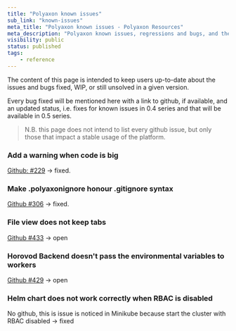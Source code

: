 ```yaml
---
title: "Polyaxon known issues"
sub_link: "known-issues"
meta_title: "Polyaxon known issues - Polyaxon Resources"
meta_description: "Polyaxon known issues, regressions and bugs, and their update status."
visibility: public
status: published
tags:
    - reference
---
```


The content of this page is intended to keep users up-to-date about the issues and bugs fixed, WIP, or still unsolved in a given version.

Every bug fixed will be mentioned here with a link to github, if available, and an updated status, i.e. fixes for known issues in 0.4 series and that will be available in 0.5 series.

> N.B. this page does not intend to list every github issue, but only those that impact a stable usage of the platform.


### Add a warning when code is big

[Github: #229](https://github.com/polyaxon/polyaxon/issues/229) -> fixed.

### Make .polyaxonignore honour .gitignore syntax

[Github #306](https://github.com/polyaxon/polyaxon/issues/306) -> fixed.

### File view does not keep tabs

[Github #433](https://github.com/polyaxon/polyaxon/issues/433) -> open

### Horovod Backend doesn't pass the environmental variables to workers

[Github #429](https://github.com/polyaxon/polyaxon/issues/429) -> open

### Helm chart does not work correctly when RBAC is disabled

No github, this is issue is noticed in Minikube because start the cluster with RBAC disabled -> fixed
